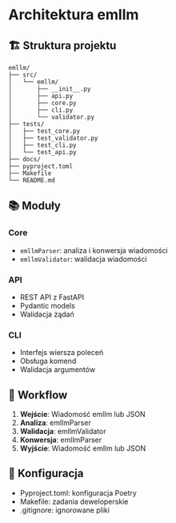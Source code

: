 # Architektura emllm

## 🏗️ Struktura projektu

```
emllm/
├── src/
│   └── emllm/
│       ├── __init__.py
│       ├── api.py
│       ├── core.py
│       ├── cli.py
│       └── validator.py
├── tests/
│   ├── test_core.py
│   ├── test_validator.py
│   ├── test_cli.py
│   └── test_api.py
├── docs/
├── pyproject.toml
├── Makefile
└── README.md
```

## 📚 Moduły

### Core

- `emllmParser`: analiza i konwersja wiadomości
- `emllmValidator`: walidacja wiadomości

### API

- REST API z FastAPI
- Pydantic models
- Walidacja żądań

### CLI

- Interfejs wiersza poleceń
- Obsługa komend
- Walidacja argumentów

## 🔄 Workflow

1. **Wejście**: Wiadomość emllm lub JSON
2. **Analiza**: emllmParser
3. **Walidacja**: emllmValidator
4. **Konwersja**: emllmParser
5. **Wyjście**: Wiadomość emllm lub JSON

## 🔧 Konfiguracja

- Pyproject.toml: konfiguracja Poetry
- Makefile: zadania deweloperskie
- .gitignore: ignorowane pliki
